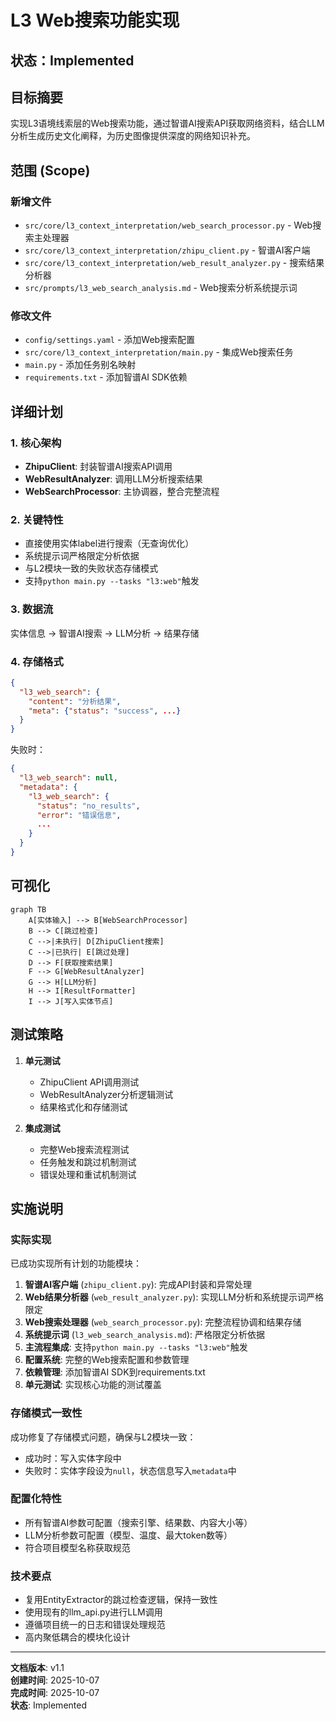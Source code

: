 # L3 Web搜索功能实现

## 状态：Implemented

## 目标摘要

实现L3语境线索层的Web搜索功能，通过智谱AI搜索API获取网络资料，结合LLM分析生成历史文化阐释，为历史图像提供深度的网络知识补充。

## 范围 (Scope)

### 新增文件
- `src/core/l3_context_interpretation/web_search_processor.py` - Web搜索主处理器
- `src/core/l3_context_interpretation/zhipu_client.py` - 智谱AI客户端
- `src/core/l3_context_interpretation/web_result_analyzer.py` - 搜索结果分析器
- `src/prompts/l3_web_search_analysis.md` - Web搜索分析系统提示词

### 修改文件
- `config/settings.yaml` - 添加Web搜索配置
- `src/core/l3_context_interpretation/main.py` - 集成Web搜索任务
- `main.py` - 添加任务别名映射
- `requirements.txt` - 添加智谱AI SDK依赖

## 详细计划

### 1. 核心架构
- **ZhipuClient**: 封装智谱AI搜索API调用
- **WebResultAnalyzer**: 调用LLM分析搜索结果
- **WebSearchProcessor**: 主协调器，整合完整流程

### 2. 关键特性
- 直接使用实体label进行搜索（无查询优化）
- 系统提示词严格限定分析依据
- 与L2模块一致的失败状态存储模式
- 支持`python main.py --tasks "l3:web"`触发

### 3. 数据流
实体信息 → 智谱AI搜索 → LLM分析 → 结果存储

### 4. 存储格式
```json
{
  "l3_web_search": {
    "content": "分析结果",
    "meta": {"status": "success", ...}
  }
}
```

失败时：
```json
{
  "l3_web_search": null,
  "metadata": {
    "l3_web_search": {
      "status": "no_results",
      "error": "错误信息",
      ...
    }
  }
}
```

## 可视化

```mermaid
graph TB
    A[实体输入] --> B[WebSearchProcessor]
    B --> C[跳过检查]
    C -->|未执行| D[ZhipuClient搜索]
    C -->|已执行| E[跳过处理]
    D --> F[获取搜索结果]
    F --> G[WebResultAnalyzer]
    G --> H[LLM分析]
    H --> I[ResultFormatter]
    I --> J[写入实体节点]
```

## 测试策略

1. **单元测试**
   - ZhipuClient API调用测试
   - WebResultAnalyzer分析逻辑测试
   - 结果格式化和存储测试

2. **集成测试**
   - 完整Web搜索流程测试
   - 任务触发和跳过机制测试
   - 错误处理和重试机制测试

## 实施说明

### 实际实现
已成功实现所有计划的功能模块：

1. **智谱AI客户端** (`zhipu_client.py`): 完成API封装和异常处理
2. **Web结果分析器** (`web_result_analyzer.py`): 实现LLM分析和系统提示词严格限定
3. **Web搜索处理器** (`web_search_processor.py`): 完整流程协调和结果存储
4. **系统提示词** (`l3_web_search_analysis.md`): 严格限定分析依据
5. **主流程集成**: 支持`python main.py --tasks "l3:web"`触发
6. **配置系统**: 完整的Web搜索配置和参数管理
7. **依赖管理**: 添加智谱AI SDK到requirements.txt
8. **单元测试**: 实现核心功能的测试覆盖

### 存储模式一致性
成功修复了存储模式问题，确保与L2模块一致：
- 成功时：写入实体字段中
- 失败时：实体字段设为`null`，状态信息写入`metadata`中

### 配置化特性
- 所有智谱AI参数可配置（搜索引擎、结果数、内容大小等）
- LLM分析参数可配置（模型、温度、最大token数等）
- 符合项目模型名称获取规范

### 技术要点
- 复用EntityExtractor的跳过检查逻辑，保持一致性
- 使用现有的llm_api.py进行LLM调用
- 遵循项目统一的日志和错误处理规范
- 高内聚低耦合的模块化设计

---

**文档版本**: v1.1  
**创建时间**: 2025-10-07  
**完成时间**: 2025-10-07  
**状态**: Implemented
